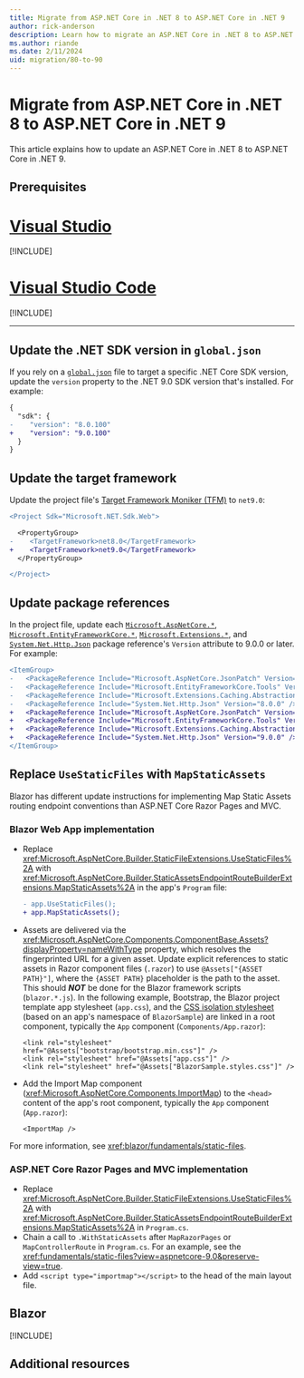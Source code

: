 ```yaml
---
title: Migrate from ASP.NET Core in .NET 8 to ASP.NET Core in .NET 9
author: rick-anderson
description: Learn how to migrate an ASP.NET Core in .NET 8 to ASP.NET Core in .NET 9
ms.author: riande
ms.date: 2/11/2024
uid: migration/80-to-90
---
```


<!-- New content should be added to ~/migration/includes/aspnetcore-9/includes/{FILE}.md files. This will help prevent merge conflicts in this file. -->

# Migrate from ASP.NET Core in .NET 8 to ASP.NET Core in .NET 9

This article explains how to update an ASP.NET Core in .NET 8 to ASP.NET Core in .NET 9.

## Prerequisites

# [Visual Studio](#tab/visual-studio)

[!INCLUDE[](~/includes/net-prereqs-vs-9.0.md)]

# [Visual Studio Code](#tab/visual-studio-code)

[!INCLUDE[](~/includes/net-prereqs-vsc-9.0.md)]

---

## Update the .NET SDK version in `global.json`

If you rely on a [`global.json`](/dotnet/core/tools/global-json) file to target a specific .NET Core SDK version, update the `version` property to the .NET 9.0 SDK version that's installed. For example:

```diff
{
  "sdk": {
-    "version": "8.0.100"
+    "version": "9.0.100"
  }
}
```

## Update the target framework

Update the project file's [Target Framework Moniker (TFM)](/dotnet/standard/frameworks) to `net9.0`:

```diff
<Project Sdk="Microsoft.NET.Sdk.Web">

  <PropertyGroup>
-    <TargetFramework>net8.0</TargetFramework>
+    <TargetFramework>net9.0</TargetFramework>
  </PropertyGroup>

</Project>
```

## Update package references

In the project file, update each [`Microsoft.AspNetCore.*`](https://www.nuget.org/packages?q=Microsoft.AspNetCore.*), [`Microsoft.EntityFrameworkCore.*`](https://www.nuget.org/packages?q=Microsoft.EntityFrameworkCore.*), [`Microsoft.Extensions.*`](https://www.nuget.org/packages?q=Microsoft.Extensions.*), and [`System.Net.Http.Json`](https://www.nuget.org/packages/System.Net.Http.Json) package reference's `Version` attribute to 9.0.0 or later. For example:

```diff
<ItemGroup>
-   <PackageReference Include="Microsoft.AspNetCore.JsonPatch" Version="8.0.2" />
-   <PackageReference Include="Microsoft.EntityFrameworkCore.Tools" Version="8.0.2" />
-   <PackageReference Include="Microsoft.Extensions.Caching.Abstractions" Version="8.0.0" />
-   <PackageReference Include="System.Net.Http.Json" Version="8.0.0" />
+   <PackageReference Include="Microsoft.AspNetCore.JsonPatch" Version="9.0.0" />
+   <PackageReference Include="Microsoft.EntityFrameworkCore.Tools" Version="9.0.0" />
+   <PackageReference Include="Microsoft.Extensions.Caching.Abstractions" Version="9.0.0" />
+   <PackageReference Include="System.Net.Http.Json" Version="9.0.0" />
</ItemGroup>
```

## Replace `UseStaticFiles` with `MapStaticAssets`

Blazor has different update instructions for implementing Map Static Assets routing endpoint conventions than ASP.NET Core Razor Pages and MVC.

### Blazor Web App implementation

* Replace <xref:Microsoft.AspNetCore.Builder.StaticFileExtensions.UseStaticFiles%2A> with <xref:Microsoft.AspNetCore.Builder.StaticAssetsEndpointRouteBuilderExtensions.MapStaticAssets%2A> in the app's `Program` file:

  ```diff
  - app.UseStaticFiles();
  + app.MapStaticAssets();
  ```

* Assets are delivered via the <xref:Microsoft.AspNetCore.Components.ComponentBase.Assets?displayProperty=nameWithType> property, which resolves the fingerprinted URL for a given asset. Update explicit references to static assets in Razor component files (`.razor`) to use `@Assets["{ASSET PATH}"]`, where the `{ASSET PATH}` placeholder is the path to the asset. This should ***NOT*** be done for the Blazor framework scripts (`blazor.*.js`). In the following example, Bootstrap, the Blazor project template app stylesheet (`app.css`), and the [CSS isolation stylesheet](xref:blazor/components/css-isolation) (based on an app's namespace of `BlazorSample`) are linked in a root component, typically the `App` component (`Components/App.razor`):

  ```razor
  <link rel="stylesheet" href="@Assets["bootstrap/bootstrap.min.css"]" />
  <link rel="stylesheet" href="@Assets["app.css"]" />
  <link rel="stylesheet" href="@Assets["BlazorSample.styles.css"]" />
  ```

* Add the Import Map component (<xref:Microsoft.AspNetCore.Components.ImportMap>) to the `<head>` content of the app's root component, typically the `App` component (`App.razor`):

  ```razor
  <ImportMap />
  ```

For more information, see <xref:blazor/fundamentals/static-files>.

### ASP.NET Core Razor Pages and MVC implementation

* Replace <xref:Microsoft.AspNetCore.Builder.StaticFileExtensions.UseStaticFiles%2A> with <xref:Microsoft.AspNetCore.Builder.StaticAssetsEndpointRouteBuilderExtensions.MapStaticAssets%2A> in `Program.cs`.
* Chain a call to `.WithStaticAssets` after `MapRazorPages` or `MapControllerRoute` in `Program.cs`. For an example, see the <xref:fundamentals/static-files?view=aspnetcore-9.0&preserve-view=true>.
* Add `<script type="importmap"></script>` to the head of the main layout file.

## Blazor

[!INCLUDE[](~/migration/80-to-90/includes/blazor.md)]

## Additional resources
